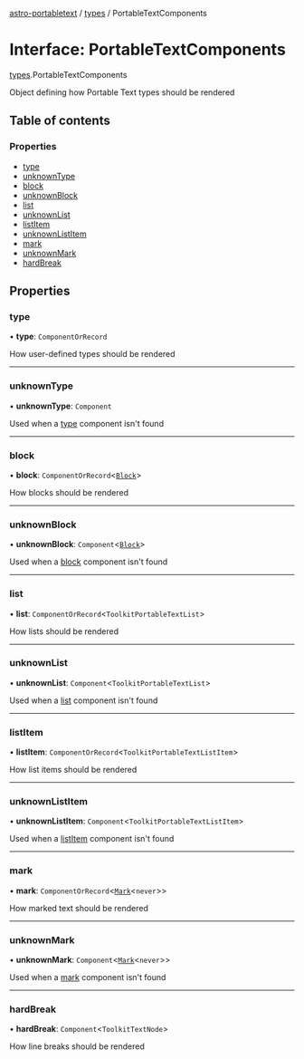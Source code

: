 [astro-portabletext](../README.md) / [types](../modules/types.md) / PortableTextComponents

# Interface: PortableTextComponents

[types](../modules/types.md).PortableTextComponents

Object defining how Portable Text types should be rendered

## Table of contents

### Properties

- [type](types.PortableTextComponents.md#type)
- [unknownType](types.PortableTextComponents.md#unknownType)
- [block](types.PortableTextComponents.md#block)
- [unknownBlock](types.PortableTextComponents.md#unknownBlock)
- [list](types.PortableTextComponents.md#list)
- [unknownList](types.PortableTextComponents.md#unknownList)
- [listItem](types.PortableTextComponents.md#listItem)
- [unknownListItem](types.PortableTextComponents.md#unknownListItem)
- [mark](types.PortableTextComponents.md#mark)
- [unknownMark](types.PortableTextComponents.md#unknownMark)
- [hardBreak](types.PortableTextComponents.md#hardBreak)

## Properties

### <a id="type" name="type"></a> type

• **type**: `ComponentOrRecord`

How user-defined types should be rendered

___

### <a id="unknownType" name="unknownType"></a> unknownType

• **unknownType**: `Component`

Used when a [type](types.PortableTextComponents.md#type) component isn't found

___

### <a id="block" name="block"></a> block

• **block**: `ComponentOrRecord`\<[`Block`](types.Block.md)\>

How blocks should be rendered

___

### <a id="unknownBlock" name="unknownBlock"></a> unknownBlock

• **unknownBlock**: `Component`\<[`Block`](types.Block.md)\>

Used when a [block](types.PortableTextComponents.md#block) component isn't found

___

### <a id="list" name="list"></a> list

• **list**: `ComponentOrRecord`\<`ToolkitPortableTextList`\>

How lists should be rendered

___

### <a id="unknownList" name="unknownList"></a> unknownList

• **unknownList**: `Component`\<`ToolkitPortableTextList`\>

Used when a [list](types.PortableTextComponents.md#list) component isn't found

___

### <a id="listItem" name="listItem"></a> listItem

• **listItem**: `ComponentOrRecord`\<`ToolkitPortableTextListItem`\>

How list items should be rendered

___

### <a id="unknownListItem" name="unknownListItem"></a> unknownListItem

• **unknownListItem**: `Component`\<`ToolkitPortableTextListItem`\>

Used when a [listItem](types.PortableTextComponents.md#listItem) component isn't found

___

### <a id="mark" name="mark"></a> mark

• **mark**: `ComponentOrRecord`\<[`Mark`](types.Mark.md)\<`never`\>\>

How marked text should be rendered

___

### <a id="unknownMark" name="unknownMark"></a> unknownMark

• **unknownMark**: `Component`\<[`Mark`](types.Mark.md)\<`never`\>\>

Used when a [mark](types.PortableTextComponents.md#mark) component isn't found

___

### <a id="hardBreak" name="hardBreak"></a> hardBreak

• **hardBreak**: `Component`\<`ToolkitTextNode`\>

How line breaks should be rendered
